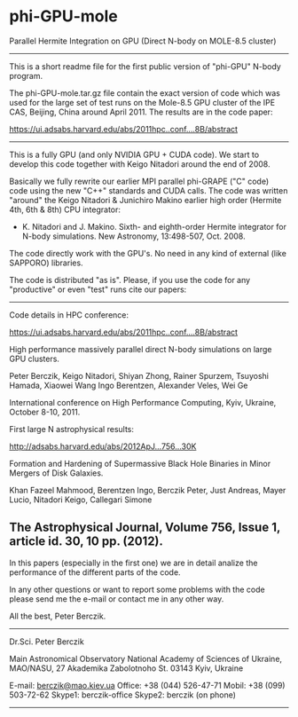 # phi-GPU-mole
Parallel Hermite Integration on GPU (Direct N-body on MOLE-8.5 cluster)

-----------------------------------------------------------
This is a short readme file for the first public version of 
"phi-GPU" N-body program.

The phi-GPU-mole.tar.gz file contain the exact version of 
code which was used for the large set of test runs on the 
Mole-8.5 GPU cluster of the IPE CAS, Beijing, China 
around April 2011. The results are in the code paper:

https://ui.adsabs.harvard.edu/abs/2011hpc..conf....8B/abstract

-----------------------------------------------------------

This is a fully GPU (and only NVIDIA GPU + CUDA code). We 
start to develop this code together with Keigo Nitadori 
around the end of 2008. 

Basically we fully rewrite our earlier MPI parallel phi-GRAPE 
("C" code) code using the new "C++" standards and CUDA calls. 
The code was written "around" the Keigo Nitadori & Junichiro 
Makino earlier high order (Hermite 4th, 6th & 8th) CPU 
integrator:

- K. Nitadori and J. Makino. Sixth- and eighth-order
  Hermite integrator for N-body simulations. 
  New Astronomy, 13:498-507, Oct. 2008.

The code directly work with the GPU's. No need in any kind 
of external (like SAPPORO) libraries. 

The code is distributed "as is". Please, if you use the code for 
any "productive" or even "test" runs cite our papers: 

-----------------------------------------------------------
Code details in HPC conference:

   https://ui.adsabs.harvard.edu/abs/2011hpc..conf....8B/abstract

   High performance massively parallel direct N-body
   simulations on large GPU clusters.

   Peter Berczik, Keigo Nitadori, Shiyan Zhong, 
   Rainer Spurzem, Tsuyoshi Hamada, Xiaowei Wang
   Ingo Berentzen, Alexander Veles, Wei Ge

   International conference on High Performance Computing,
   Kyiv, Ukraine, October 8-10, 2011.

First large N astrophysical results:

   http://adsabs.harvard.edu/abs/2012ApJ...756...30K

   Formation and Hardening of Supermassive Black Hole 
   Binaries in Minor Mergers of Disk Galaxies.

   Khan Fazeel Mahmood, Berentzen Ingo, Berczik Peter,
   Just Andreas, Mayer Lucio, Nitadori Keigo, Callegari Simone

   The Astrophysical Journal, Volume 756, Issue 1, article 
   id. 30, 10 pp. (2012). 
------------------------------------------------------------

In this papers (especially in the first one) we are in detail 
analize the performance of the different parts of the code.

In any other questions or want to report some problems with the 
code please send me the e-mail or contact me in any other way. 

All the best, Peter Berczik.

*****************************************
Dr.Sci. Peter Berczik

Main Astronomical Observatory
National Academy of Sciences of Ukraine, 
MAO/NASU, 27 Akademika Zabolotnoho St.
03143 Kyiv, Ukraine

E-mail: berczik@mao.kiev.ua
Office: +38 (044) 526-47-71
Mobil:  +38 (099) 503-72-62
Skype1:  berczik-office
Skype2:  berczik (on phone)
*****************************************
